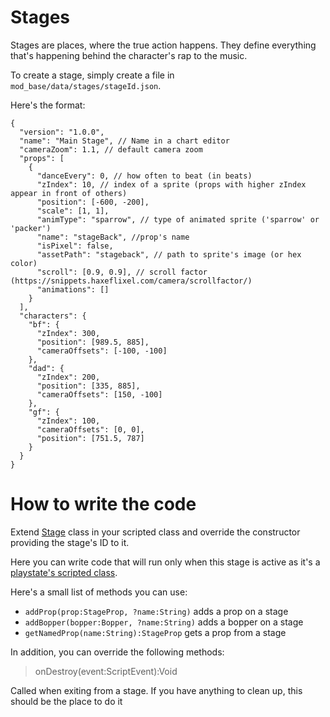 # Stages

Stages are places, where the true action happens. They define everything that's happening behind the character's rap to the music.

To create a stage, simply create a file in `mod_base/data/stages/stageId.json`.

Here's the format:

```jsonc
{
  "version": "1.0.0",
  "name": "Main Stage", // Name in a chart editor
  "cameraZoom": 1.1, // default camera zoom
  "props": [
    {
      "danceEvery": 0, // how often to beat (in beats)
      "zIndex": 10, // index of a sprite (props with higher zIndex appear in front of others)
      "position": [-600, -200],
      "scale": [1, 1],
      "animType": "sparrow", // type of animated sprite ('sparrow' or 'packer')
      "name": "stageBack", //prop's name
      "isPixel": false,
      "assetPath": "stageback", // path to sprite's image (or hex color)
      "scroll": [0.9, 0.9], // scroll factor (https://snippets.haxeflixel.com/camera/scrollfactor/)
      "animations": []
    }
  ],
  "characters": {
    "bf": {
      "zIndex": 300,
      "position": [989.5, 885],
      "cameraOffsets": [-100, -100]
    },
    "dad": {
      "zIndex": 200,
      "position": [335, 885],
      "cameraOffsets": [150, -100]
    },
    "gf": {
      "zIndex": 100,
      "cameraOffsets": [0, 0],
      "position": [751.5, 787]
    }
  }
}

```

# How to write the code

Extend [Stage](./../../../source/funkin/play/stage/Stage.hx) class in your scripted class and override the constructor providing the stage's ID to it.

Here you can write code that will run only when this stage is active as it's a [playstate's scripted class](./../generic/playstate-script.md).

Here's a small list of methods you can use:
- `addProp(prop:StageProp, ?name:String)` adds a prop on a stage
- `addBopper(bopper:Bopper, ?name:String)` adds a bopper on a stage
- `getNamedProp(name:String):StageProp` gets a prop from a stage

In addition, you can override the following methods:

> onDestroy(event:ScriptEvent):Void

Called when exiting from a stage. If you have anything to clean up, this should be the place to do it
